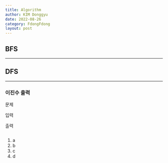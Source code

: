 ```yaml
---
title: Algorithm
author: KIM Donggyu
date: 2022-08-26
category: FdongFdong
layout: post
---
```


## BFS


___
## DFS
___

### 이진수 출력

문제

입력

출력



```

```
1. a
2. b
3. c
4. d
